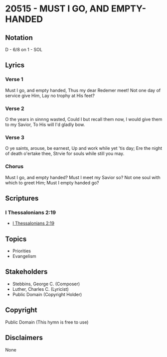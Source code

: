 # 20515 - MUST I GO, AND EMPTY-HANDED

## Notation

D - 6/8 on 1 - SOL

## Lyrics

### Verse 1

Must I go, and  empty handed, Thus my dear Redemer meet! Not one day of service give Him, Lay no trophy at His feet?

### Verse 2

O the years in sinnng wasted, Could I but recall them now, I would give them to my Savior, To His will I'd gladly bow.

### Verse 3

O ye saints, arouse, be earnest, Up and work while yet 'tis day; Ere the night of death o'ertake thee, Strvie for souls while still you may.

### Chorus

Must I go, and empty handed? Must I meet my Savior so? Not one soul with which to greet Him; Must I empty handed go?


## Scriptures

### I Thessalonians 2:19

- [I Thessalonians 2:19](https://www.biblegateway.com/passage/?search=I%20Thessalonians%202%3A19)


## Topics

- Priorities
- Evangelism

## Stakeholders

- Stebbins, George C. (Composer)
- Luther, Charles C. (Lyricist)
- Public Domain (Copyright Holder)

## Copyright

Public Domain
(This hymn is free to use)

## Disclaimers

None

